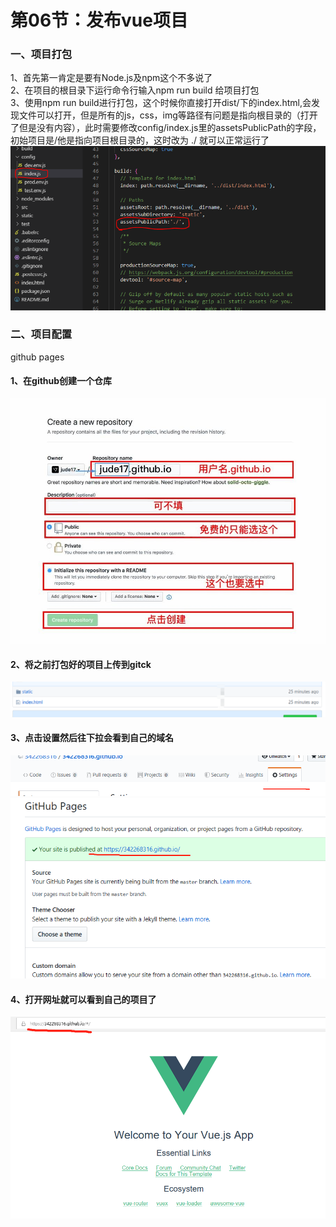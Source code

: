 # 第06节：发布vue项目

### 一、项目打包
 1、首先第一肯定是要有Node.js及npm这个不多说了  
 2、在项目的根目录下运行命令行输入npm run build 给项目打包  
 3、使用npm run build进行打包，这个时候你直接打开dist/下的index.html,会发现文件可以打开，但是所有的js，css，img等路径有问题是指向根目录的（打开了但是没有内容），此时需要修改config/index.js里的assetsPublicPath的字段，初始项目是/他是指向项目根目录的，这时改为 ./ 就可以正常运行了
![indeximg](../../images/0706_indimg.PNG)
### 二、项目配置
github pages  
#### 1、在github创建一个仓库  
![create](../../images/0706_create.jpg)
#### 2、将之前打包好的项目上传到gitck  
![gitck](../../images/0706_gitck.png)
#### 3、点击设置然后往下拉会看到自己的域名  
![sz](../../images/0706_sz.png)
![wz](../../images/0706_wz.png)
#### 4、打开网址就可以看到自己的项目了  
![vue](../../images/0706_vue.png)
